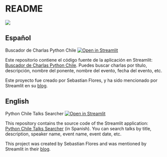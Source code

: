 # README

![](./assets/pythonchile-streamlit-app.gif.gif)

## Español
Buscador de Charlas Python Chile [![Open in Streamlit](https://static.streamlit.io/badges/streamlit_badge_black_white.svg)](https://pythonchile.streamlit.app/)

Este repositorio contiene el código fuente de la aplicación en Streamlit: [Buscador de Charlas Python Chile](https://pythonchile.streamlit.app/).
Puedes buscar charlas por título, descripción, nombre del ponente, nombre del evento, fecha del evento, etc.

Este proyecto fue creado por Sebastian Flores, y ha sido mencionado por Streamlit en su [blog](https://blog.streamlit.io/?/).

## English
Python Chile Talks Searcher [![Open in Streamlit](https://static.streamlit.io/badges/streamlit_badge_black_white.svg)](https://pythonchile.streamlit.app/)

This repository contains the source code of the Streamlit application: [Python Chile Talks Searcher](https://pythonchile.streamlit.app/) (in Spanish).
You can search talks by title, description, speaker name, event name, event date, etc.

This project was created by Sebastian Flores and was mentioned by Streamlit in their [blog](https://blog.streamlit.io/?/).